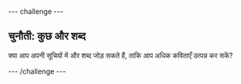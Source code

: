 \--- challenge \---

## चुनौती: कुछ और शब्द

क्या आप अपनी सूचियों में और शब्द जोड़ सकते हैं, ताकि आप अधिक कविताएँ उत्पन्न कर सकें?

\--- /challenge \---